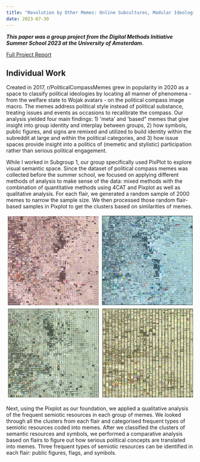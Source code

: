 ```yaml
---
title: "Revolution by Other Memes: Online Subcultures, Modular Ideologies and the Political Compass"
date: 2023-07-30
---
```


***This paper was a group project from the Digital Methods Initiative Summer School 2023 at the University of Amsterdam.***

[Full Project Report](https://wiki.digitalmethods.net/pub/Dmi/SummerSchool2023/Revolution%20By%20Other%20Memes-Project%20Report%E2%80%93%20DMSS2023.pdf)

## Individual Work

Created in 2017, r/PoliticalCompassMemes grew in popularity in 2020 as a space to classify political ideologies by locating all manner of phenomena - from the welfare state to Wojak avatars - on the political compass image macro. The memes address political style instead of political substance, treating issues and events as occasions to recalibrate the compass. Our analysis yielded four main findings: 1) 'meta' and 'based" memes that give insight into group identity and interplay between groups, 2) how symbols, public figures, and signs are remixed and utilized to build identity within the subreddit at large and within the political categories, and 3) how issue spaces provide insight into a politics of (memetic and stylistic) participation rather than serious political engagement.

While I worked in Subgroup 1, our group specifically used PixPlot to explore visual semantic space. Since the dataset of political compass memes was collected before the summer school, we focused on applying different methods of analysis to make sense of the data: mixed methods with the combination of quantitative methods using 4CAT and Pixplot as well as qualitative analysis. For each flair, we generated a random sample of 2000 memes to narrow the sample size. We then processed those random flair-based samples in Pixplot to get the clusters based on similarities of memes.
<br>

![Results of 8,000 Image Clusters](/images/compasses.png)

Next, using the Pixplot as our foundation, we applied a qualitative analysis of the frequent semiotic resources in each group of memes. We looked through all the clusters from each flair and categorised frequent types of semiotic resources coded into memes. After we classified the clusters of semantic resources and symbols, we performed a comparative analysis based on flairs to figure out how serious political concepts are translated into memes. Three frequent types of semiotic resources can be identified in each flair: public figures, flags, and symbols.
